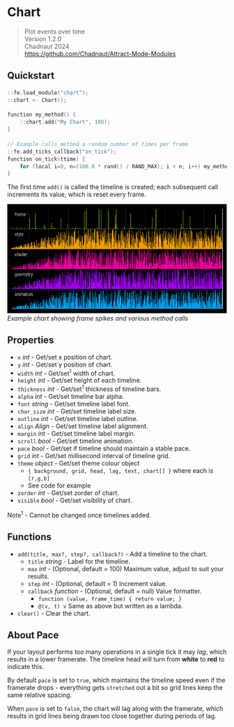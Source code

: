 # Chart

> Plot events over time  
> Version 1.2.0  
> Chadnaut 2024  
> https://github.com/Chadnaut/Attract-Mode-Modules

## Quickstart

```cpp
::fe.load_module("chart");
::chart <- Chart();

function my_method() {
    ::chart.add("My Chart", 100);
}

// Example calls method a random number of times per frame
::fe.add_ticks_callback("on_tick");
function on_tick(ttime) {
    for (local i=0, n=(100.0 * rand() / RAND_MAX); i < n; i++) my_method();
}
```

The first time `add()` is called the timeline is created; each subsequent call increments its value, which is reset every frame.

![Example](example.png)\
*Example chart showing frame spikes and various method calls*

## Properties

- `x` *int* - Get/set x position of chart.
- `y` *int* - Get/set y position of chart.
- `width` *int* - Get/set<sup>1</sup> width of chart.
- `height` *int* - Get/set height of each timeline.
- `thickness` *int* - Get/set<sup>1</sup> thickness of timeline bars.
- `alpha` *int* - Get/set timeline bar alpha.
- `font` *string* - Get/set timeline label font.
- `char_size` *int* - Get/set timeline label size.
- `outline` *int* - Get/set timeline label outline.
- `align` *Align* - Get/set timeline label alignment.
- `margin` *int* - Get/set timeline label margin.
- `scroll` *bool* - Get/set timeline animation.
- `pace` *bool* - Get/set if timeline should maintain a stable pace.
- `grid` *int* - Get/set millisecond interval of timeline grid.
- `theme` *object* - Get/set theme colour object
  - `{ background, grid, head, lag, text, chart[] }` where each is `[r,g,b]`
  - See code for example
- `zorder` *int* - Get/set zorder of chart.
- `visible` *bool* - Get/set visibility of chart.

Note<sup>1</sup> - Cannot be changed once timelines added.

## Functions

- `add(title, max?, step?, callback?)` - Add a timeline to the chart.
    - `title` *string* - Label for the timeline.
    - `max` *int* - (Optional, default = 100) Maximum value, adjust to suit your results.
    - `step` *int* - (Optional, default = 1) Increment value.
    - `callback` *function* - (Optional, default = null) Value formatter.
        - `function (value, frame_time) { return value; }`
        - `@(v, t) v` Same as above but written as a lambda.
- `clear()` - Clear the chart.

## About Pace

If your layout performs too many operations in a single tick it may *lag*, which results in a lower framerate. The timeline head will turn from **white** to **red** to indicate this.

By default `pace` is set to `true`, which maintains the timeline speed even if the framerate drops - everything gets `stretched` out a bit so grid lines keep the same relative spacing.

When `pace` is set to `false`, the chart will lag along with the framerate, which results in grid lines being drawn too close together during periods of lag.
